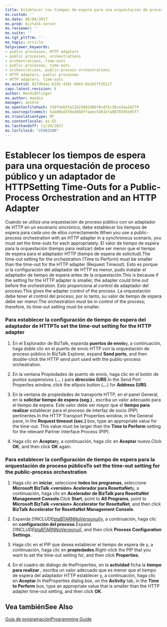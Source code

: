 ```yaml
---
title: Establecer los tiempos de espera para una orquestación de proceso público y un adaptador de HTTP | Documentos de Microsoft
ms.custom: ''
ms.date: 06/08/2017
ms.prod: biztalk-server
ms.reviewer: ''
ms.suite: ''
ms.tgt_pltfrm: ''
ms.topic: article
helpviewer_keywords:
- public processes, HTTP adapters
- public processes, orchestrations
- orchestrations, time-outs
- public processes, time-outs
- orchestrations, public-process orchestrations
- HTTP adapters, public processes
- HTTP adapters, time-outs
ms.assetid: 82fd64ac-6191-410c-94b3-8a3d1ff2611f
caps.latest.revision: 6
author: MandiOhlinger
ms.author: mandia
manager: anneta
ms.openlocfilehash: 339f4eb5fa11b23602d05f8cd75c30ca3aa16279
ms.sourcegitcommit: 5abd0ed3f9e4858ffaaec5481bfa8878595e95f7
ms.translationtype: MT
ms.contentlocale: es-ES
ms.lasthandoff: 11/28/2017
ms.locfileid: "25963298"
---
```

# <a name="setting-time-outs-for-a-public-process-orchestration-and-an-http-adapter"></a><span data-ttu-id="607ef-102">Establecer los tiempos de espera para una orquestación de proceso público y un adaptador de HTTP</span><span class="sxs-lookup"><span data-stu-id="607ef-102">Setting Time-Outs for a Public-Process Orchestration and an HTTP Adapter</span></span>
<span data-ttu-id="607ef-103">Cuando se utiliza una orquestación de proceso público con un adaptador de HTTP en un escenario sincrónico, debe establecer los tiempos de espera para cada uno de ellos correctamente.</span><span class="sxs-lookup"><span data-stu-id="607ef-103">When you use a public-process orchestration with an HTTP adapter in a synchronous scenario, you must set the time-outs for each appropriately.</span></span> <span data-ttu-id="607ef-104">El valor de tiempo de espera para la orquestación (tiempo para realizar) debe ser menor que el tiempo de espera para el adaptador HTTP (tiempo de espera de solicitud).</span><span class="sxs-lookup"><span data-stu-id="607ef-104">The time-out setting for the orchestration (Time to Perform) must be smaller than the time-out for the HTTP adapter (Request Timeout).</span></span> <span data-ttu-id="607ef-105">Esto es porque si la configuración del adaptador de HTTP es menor, pudo instalar el adaptador de tiempo de espera antes de la orquestación.</span><span class="sxs-lookup"><span data-stu-id="607ef-105">This is because if the setting for the HTTP adapter is smaller, the adapter could time out before the orchestration.</span></span> <span data-ttu-id="607ef-106">Esto proporciona al control de adaptador del proceso.</span><span class="sxs-lookup"><span data-stu-id="607ef-106">This gives the adapter control of the process.</span></span> <span data-ttu-id="607ef-107">La orquestación debe tener el control del proceso; por lo tanto, su valor de tiempo de espera debe ser menor.</span><span class="sxs-lookup"><span data-stu-id="607ef-107">The orchestration must be in control of the process; therefore, its time-out setting must be smaller.</span></span>  
  
### <a name="to-set-the-time-out-setting-for-the-http-adapter"></a><span data-ttu-id="607ef-108">Para establecer la configuración de tiempo de espera del adaptador de HTTP</span><span class="sxs-lookup"><span data-stu-id="607ef-108">To set the time-out setting for the HTTP adapter</span></span>  
  
1.  <span data-ttu-id="607ef-109">En el Explorador de BizTalk, expanda **puertos de envío**y, a continuación, haga doble clic en el puerto de envío HTTP con la orquestación de proceso público.</span><span class="sxs-lookup"><span data-stu-id="607ef-109">In BizTalk Explorer, expand **Send ports**, and then double-click the HTTP send port used with the public-process orchestration.</span></span>  
  
2.  <span data-ttu-id="607ef-110">En la ventana Propiedades de puerto de envío, haga clic en el botón de puntos suspensivos (**...** ) para **dirección (URI)**.</span><span class="sxs-lookup"><span data-stu-id="607ef-110">In the Send Port Properties window, click the ellipsis button (**...**) for **Address (URI)**.</span></span>  
  
3.  <span data-ttu-id="607ef-111">En la ventana de propiedades de transporte HTTP, en el panel General, en la **solicitar tiempo de espera (seg.)** , escriba un valor adecuado para el tiempo de espera. Este valor debe ser mayor que el **tiempo para realizar** establecer para el proceso de interfaz de socio (PIP) pertinentes.</span><span class="sxs-lookup"><span data-stu-id="607ef-111">In the HTTP Transport Properties window, in the General pane, in the **Request timeout (sec.)** box, type an appropriate value for the time-out. This value must be larger than the **Time to Perform** setting for the relevant Partner Interface Process (PIP).</span></span>  
  
4.  <span data-ttu-id="607ef-112">Haga clic en **Aceptar**y, a continuación, haga clic en **Aceptar** nuevo.</span><span class="sxs-lookup"><span data-stu-id="607ef-112">Click **OK**, and then click **OK** again.</span></span>  
  
### <a name="to-set-the-time-out-setting-for-the-public-process-orchestration"></a><span data-ttu-id="607ef-113">Para establecer la configuración de tiempo de espera para la orquestación de proceso público</span><span class="sxs-lookup"><span data-stu-id="607ef-113">To set the time-out setting for the public-process orchestration</span></span>  
  
1.  <span data-ttu-id="607ef-114">Haga clic en **iniciar**, seleccione **todos los programas**, seleccione **Microsoft BizTalk \<versión\> Acelerador para RosettaNet**y, a continuación, haga clic en  **Acelerador de BizTalk para RosettaNet Management Console**.</span><span class="sxs-lookup"><span data-stu-id="607ef-114">Click **Start**, point to **All Programs**, point to **Microsoft BizTalk \<version\> Accelerator for RosettaNet**, and then click  **BizTalk Accelerator for RosettaNet Management Console**.</span></span>  
  
2.  <span data-ttu-id="607ef-115">Expanda [!INCLUDE[btaBTARNNoVersionui](../../includes/btabtarnnoversionui-md.md)]y, a continuación, haga clic en **configuración del proceso**.</span><span class="sxs-lookup"><span data-stu-id="607ef-115">Expand [!INCLUDE[btaBTARNNoVersionui](../../includes/btabtarnnoversionui-md.md)], and then click **Process Configuration Settings**.</span></span>  
  
3.  <span data-ttu-id="607ef-116">Haga clic en el PIP que desea establecer el tiempo de espera de y, a continuación, haga clic en **propiedades**.</span><span class="sxs-lookup"><span data-stu-id="607ef-116">Right-click the PIP that you want to set the time-out setting for, and then click **Properties**.</span></span>  
  
4.  <span data-ttu-id="607ef-117">En el cuadro de diálogo de theProperties, en la **actividad** ficha la **tiempo para realizar** , escriba un valor adecuado que es menor que el tiempo de espera del adaptador HTTP establecer y, a continuación, haga clic en **Aceptar**.</span><span class="sxs-lookup"><span data-stu-id="607ef-117">In theProperties dialog box, on the **Activity** tab, in the **Time to Perform** box, type an appropriate value that is smaller than the HTTP adapter time-out setting, and then click **OK**.</span></span>  
  
## <a name="see-also"></a><span data-ttu-id="607ef-118">Vea también</span><span class="sxs-lookup"><span data-stu-id="607ef-118">See Also</span></span>  
 [<span data-ttu-id="607ef-119">Guía de programación</span><span class="sxs-lookup"><span data-stu-id="607ef-119">Programming Guide</span></span>](../../adapters-and-accelerators/accelerator-rosettanet/programming-guide2.md)